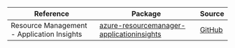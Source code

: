 | Reference | Package | Source |
|---|---|---|
|Resource Management - Application Insights|[azure-resourcemanager-applicationinsights](https://repo1.maven.org/maven2/com/azure/resourcemanager/azure-resourcemanager-applicationinsights)|[GitHub](https://github.com/Azure/azure-sdk-for-java/blob/main/sdk/applicationinsights/azure-resourcemanager-applicationinsights)|
